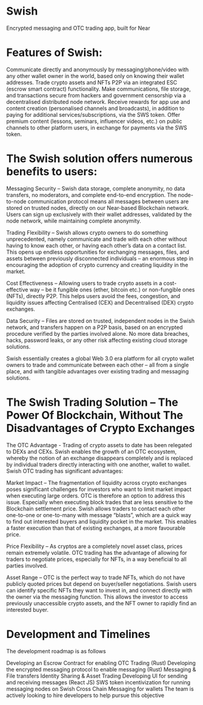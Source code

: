 # Swish
Encrypted messaging and OTC trading app, built for Near
# Features of Swish:
Communicate directly and anonymously by messaging/phone/video with any other wallet owner in the world, based only on knowing their wallet addresses.
Trade crypto assets and NFTs P2P via an integrated ESC (escrow smart contract) functionality.
Make communications, file storage, and transactions secure from hackers and government censorship via a decentralised distributed node network.
Receive rewards for app use and content creation (personalised channels and broadcasts), in addition to paying for additional services/subscriptions, via the SWS token.
Offer premium content (lessons, seminars, influencer videos, etc.) on public channels to other platform users, in exchange for payments via the SWS token.
# The Swish solution offers numerous benefits to users:

Messaging Security – Swish data storage, complete anonymity, no data transfers, no moderators, and complete end-to-end encryption. The node-to-node communication protocol means all messages between users are stored on trusted nodes, directly on our Near-based Blockchain network. Users can sign up exclusively with their wallet addresses, validated by the node network, while maintaining complete anonymity.

Trading Flexibility – Swish allows crypto owners to do something unprecedented, namely communicate and trade with each other without having to know each other, or having each other’s data on a contact list. This opens up endless opportunities for exchanging messages, files, and assets between previously disconnected individuals – an enormous step in encouraging the adoption of crypto currency and creating liquidity in the market.

Cost Effectiveness – Allowing users to trade crypto assets in a cost-effective way – be it fungible ones (ether, bitcoin etc.) or non-fungible ones (NFTs), directly P2P. This helps users avoid the fees, congestion, and liquidity issues affecting Centralised (CEX) and Decentralised (DEX) crypto exchanges.

Data Security – Files are stored on trusted, independent nodes in the Swish network, and transfers happen on a P2P basis, based on an encrypted procedure verified by the parties involved alone. No more data breaches, hacks, password leaks, or any other risk affecting existing cloud storage solutions.

Swish essentially creates a global Web 3.0 era platform for all crypto wallet owners to trade and communicate between each other – all from a single place, and with tangible advantages over existing trading and messaging solutions.

# The Swish Trading Solution – The Power Of Blockchain, Without The Disadvantages of Crypto Exchanges
The OTC Advantage - Trading of crypto assets to date has been relegated to DEXs and CEXs. Swish enables the growth of an OTC ecosystem, whereby the notion of an exchange disappears completely and is replaced by individual traders directly interacting with one another, wallet to wallet.  Swish OTC trading has significant advantages:

Market Impact – The fragmentation of liquidity across crypto exchanges poses significant challenges for investors who want to limit market impact when executing large orders. OTC is therefore an option to address this issue. Especially when executing block trades that are less sensitive to the Blockchain settlement price. Swish allows traders to contact each other one-to-one or one-to-many with message “blasts”, which are a quick way to find out interested buyers and liquidity pocket in the market. This enables a faster execution than that of existing exchanges, at a more favourable price.

Price Flexibility – As cryptos are a completely novel asset class, prices remain extremely volatile. OTC trading has the advantage of allowing for traders to negotiate prices, especially for NFTs, in a way beneficial to all parties involved.

Asset Range – OTC is the perfect way to trade NFTs, which do not have publicly quoted prices but depend on buyer/seller negotiations. Swish users can identify specific NFTs they want to invest in, and connect directly with the owner via the messaging function. This allows the investor to access previously unaccessible crypto assets, and the NFT owner to rapidly find an interested buyer.

# Development and Timelines
The development roadmap is as follows

Developing an Escrow Contract for enabling OTC Trading (Rust)
Developing the encrypted messaging protocol to enable messaging (Rust)
Messaging & File transfers
Identity Sharing & Asset Trading
Developing UI for sending and receiving messages (React JS)
SWS token incentivization for running messaging nodes on Swish
Cross Chain Messaging for wallets
The team is actively looking to hire developers to help pursue this objective
